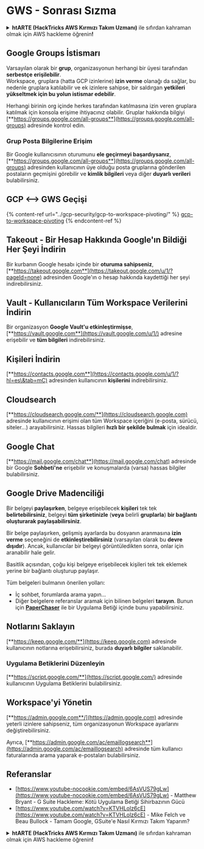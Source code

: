 # GWS - Sonrası Sızma

<details>

<summary><strong>htARTE (HackTricks AWS Kırmızı Takım Uzmanı)</strong> ile sıfırdan kahraman olmak için AWS hackleme öğrenin<strong>!</strong></summary>

HackTricks'ı desteklemenin diğer yolları:

* Şirketinizi HackTricks'te **reklamınızı görmek** veya **HackTricks'i PDF olarak indirmek** için [**ABONELİK PLANLARI**](https://github.com/sponsors/carlospolop)'na göz atın!
* [**Resmi PEASS & HackTricks ürünlerini**](https://peass.creator-spring.com) edinin
* Özel [**NFT'lerden**](https://opensea.io/collection/the-peass-family) oluşan [**The PEASS Ailesi'ni**](https://opensea.io/collection/the-peass-family) keşfedin
* 💬 [**Discord grubuna**](https://discord.gg/hRep4RUj7f) veya [**telegram grubuna**](https://t.me/peass) **katılın** veya **Twitter**'da beni takip edin 🐦 [**@carlospolopm**](https://twitter.com/carlospolopm)**.**
* **Hacking hilelerinizi** [**HackTricks**](https://github.com/carlospolop/hacktricks) ve [**HackTricks Cloud**](https://github.com/carlospolop/hacktricks-cloud) github depolarına **PR göndererek paylaşın**.

</details>

## Google Groups İstismarı

Varsayılan olarak bir **grup**, organizasyonun herhangi bir üyesi tarafından **serbestçe erişilebilir**.\
Workspace, gruplara (hatta GCP izinlerine) **izin verme** olanağı da sağlar, bu nedenle gruplara katılabilir ve ek izinlere sahipse, bir saldırgan **yetkileri yükseltmek için bu yolun istismar edebilir**.

Herhangi birinin org içinde herkes tarafından katılmasına izin veren gruplara katılmak için konsola erişime ihtiyacınız olabilir. Gruplar hakkında bilgiyi [**https://groups.google.com/all-groups**](https://groups.google.com/all-groups) adresinde kontrol edin.

### Grup Posta Bilgilerine Erişim

Bir Google kullanıcısının oturumunu **ele geçirmeyi başardıysanız**, [**https://groups.google.com/all-groups**](https://groups.google.com/all-groups) adresinden kullanıcının üye olduğu posta gruplarına gönderilen postaların geçmişini görebilir ve **kimlik bilgileri** veya diğer **duyarlı verileri** bulabilirsiniz.

## GCP <--> GWS Geçişi

{% content-ref url="../gcp-security/gcp-to-workspace-pivoting/" %}
[gcp-to-workspace-pivoting](../gcp-security/gcp-to-workspace-pivoting/)
{% endcontent-ref %}

## Takeout - Bir Hesap Hakkında Google'ın Bildiği Her Şeyi İndirin

Bir kurbanın Google hesabı içinde bir **oturuma sahipseniz**, [**https://takeout.google.com**](https://takeout.google.com/u/1/?pageId=none) adresinden Google'ın o hesap hakkında kaydettiği her şeyi indirebilirsiniz.

## Vault - Kullanıcıların Tüm Workspace Verilerini İndirin

Bir organizasyon **Google Vault'u etkinleştirmişse**, [**https://vault.google.com**](https://vault.google.com/u/1/) adresine erişebilir ve **tüm bilgileri** indirebilirsiniz.

## Kişileri İndirin

[**https://contacts.google.com**](https://contacts.google.com/u/1/?hl=es\&tab=mC) adresinden kullanıcının **kişilerini** indirebilirsiniz.

## Cloudsearch

[**https://cloudsearch.google.com/**](https://cloudsearch.google.com) adresinde kullanıcının erişimi olan tüm Workspace içeriğini (e-posta, sürücü, siteler...) arayabilirsiniz. Hassas bilgileri **hızlı bir şekilde bulmak** için idealdir.

## Google Chat

[**https://mail.google.com/chat**](https://mail.google.com/chat) adresinde bir Google **Sohbeti'ne** erişebilir ve konuşmalarda (varsa) hassas bilgiler bulabilirsiniz.

## Google Drive Madenciliği

Bir belgeyi **paylaşırken**, belgeye erişebilecek **kişileri** tek tek **belirtebilirsiniz**, belgeyi **tüm şirketinizle** (**veya** belirli **gruplarla**) **bir bağlantı oluşturarak paylaşabilirsiniz**.

Bir belge paylaşırken, gelişmiş ayarlarda bu dosyanın aranmasına **izin verme** seçeneğini de **etkinleştirebilirsiniz** (varsayılan olarak bu **devre dışıdır**). Ancak, kullanıcılar bir belgeyi görüntüledikten sonra, onlar için aranabilir hale gelir.

Basitlik açısından, çoğu kişi belgeye erişebilecek kişileri tek tek eklemek yerine bir bağlantı oluşturup paylaşır.

Tüm belgeleri bulmanın önerilen yolları:

* İç sohbet, forumlarda arama yapın...
* Diğer belgelere referanslar aramak için bilinen belgeleri **tarayın**. Bunun için [**PaperChaser**](https://github.com/mandatoryprogrammer/PaperChaser) ile bir Uygulama Betiği içinde bunu yapabilirsiniz.

## **Notlarını Saklayın**

[**https://keep.google.com/**](https://keep.google.com) adresinde kullanıcının notlarına erişebilirsiniz, burada **duyarlı bilgiler** saklanabilir.

### Uygulama Betiklerini Düzenleyin

[**https://script.google.com/**](https://script.google.com/) adresinde kullanıcının Uygulama Betiklerini bulabilirsiniz.

## **Workspace'yi Yönetin**

[**https://admin.google.com**/](https://admin.google.com) adresinde yeterli izinlere sahipseniz, tüm organizasyonun Workspace ayarlarını değiştirebilirsiniz.

Ayrıca, [**https://admin.google.com/ac/emaillogsearch**](https://admin.google.com/ac/emaillogsearch) adresinde tüm kullanıcı faturalarında arama yaparak e-postaları bulabilirsiniz.

## Referanslar

* [https://www.youtube-nocookie.com/embed/6AsVUS79gLw](https://www.youtube-nocookie.com/embed/6AsVUS79gLw) - Matthew Bryant - G Suite Hackleme: Kötü Uygulama Betiği Sihirbazının Gücü
* [https://www.youtube.com/watch?v=KTVHLolz6cE](https://www.youtube.com/watch?v=KTVHLolz6cE) - Mike Felch ve Beau Bullock - Tamam Google, GSuite'e Nasıl Kırmızı Takım Yaparım?

<details>

<summary><strong>htARTE (HackTricks AWS Kırmızı Takım Uzmanı)</strong> ile sıfırdan kahraman olmak için AWS hackleme öğrenin<strong>!</strong></summary>

HackTricks'ı desteklemenin diğer yolları:

* Şirketinizi HackTricks'te **reklamınızı görmek** veya **HackTricks'i PDF olarak indirmek** için [**ABONELİK PLANLARI**](https://github.com/sponsors/carlospolop)'na göz atın!
* [**Resmi PEASS & HackTricks ürünlerini**](https://peass.creator-spring.com) edinin
* Özel [**NFT'lerden**](https://opensea.io/collection/the-peass-family) oluşan [**The PEASS Ailesi'ni**](https://opensea.io/collection/the-peass-family) keşfedin
* 💬 [**Discord grubuna**](https://discord.gg/hRep4RUj7f) veya [**telegram grubuna**](https://t.me/peass) **katılın** veya **Twitter**'da beni takip edin 🐦 [**@carlospolopm**](https://twitter.com/carlospolopm)**.**
* **Hacking hilelerinizi** [**HackTricks**](https://github.com/carlospolop/hacktricks) ve [**HackTricks Cloud**](https://github.com/carlospolop/hacktricks-cloud) github depolarına **PR göndererek paylaşın**.

</details>
